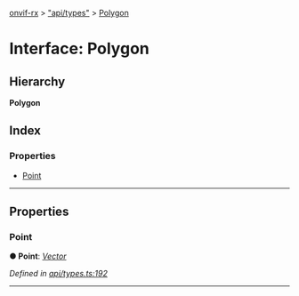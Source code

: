 [onvif-rx](../README.md) > ["api/types"](../modules/_api_types_.md) > [Polygon](../interfaces/_api_types_.polygon.md)

# Interface: Polygon

## Hierarchy

**Polygon**

## Index

### Properties

* [Point](_api_types_.polygon.md#point)

---

## Properties

<a id="point"></a>

###  Point

**● Point**: *[Vector](_api_types_.vector.md)*

*Defined in [api/types.ts:192](https://github.com/patrickmichalina/onvif-rx/blob/1596479/src/api/types.ts#L192)*

___

